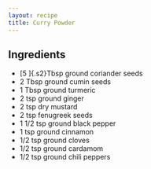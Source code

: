 ```yaml
---
layout: recipe
title: Curry Powder
---
```


## Ingredients

* [5 ]{.s2}Tbsp ground coriander seeds
* 2 Tbsp ground cumin seeds
* 1 Tbsp ground turmeric
* 2 tsp ground ginger
* 2 tsp dry mustard
* 2 tsp fenugreek seeds
* 1 1/2 tsp ground black pepper
* 1 tsp ground cinnamon
* 1/2 tsp ground cloves
* 1/2 tsp ground cardamom
* 1/2 tsp ground chili peppers

